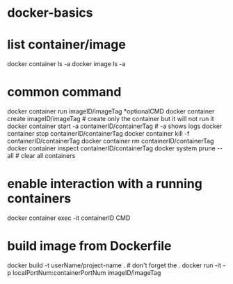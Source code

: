 # docker-basics



# list container/image
docker container ls -a
docker image ls -a


# common command
docker container run imageID/imageTag *optionalCMD
docker container create imageID/imageTag            # create only the container but it will not run it
docker container start -a containerID/containerTag  # -a shows logs
docker container stop containerID/containerTag
docker container kill -f containerID/containerTag
docker container rm containerID/containerTag
docker container inspect containerID/containerTag
docker system prune --all                           # clear all containers


# enable interaction with a running containers
docker container exec -it containerID CMD


# build image from Dockerfile
docker build -t userName/project-name .             # don't forget the .
docker run -it -p localPortNum:containerPortNum imageID/imageTag
